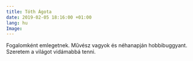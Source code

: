 ```yaml
---
title: Tóth Ágota
date: 2019-02-05 18:16:00 +01:00
lang: hu
Image: 
---
```


Fogalomként emlegetnek. Művész vagyok és néhanapján hobbibuggyant. Szeretem a világot vidámabbá tenni. 